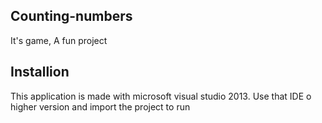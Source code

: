 ## Counting-numbers
It's game, A fun project

## Installion
This application is made with microsoft visual studio 2013. Use that IDE o higher version and import the project to run
